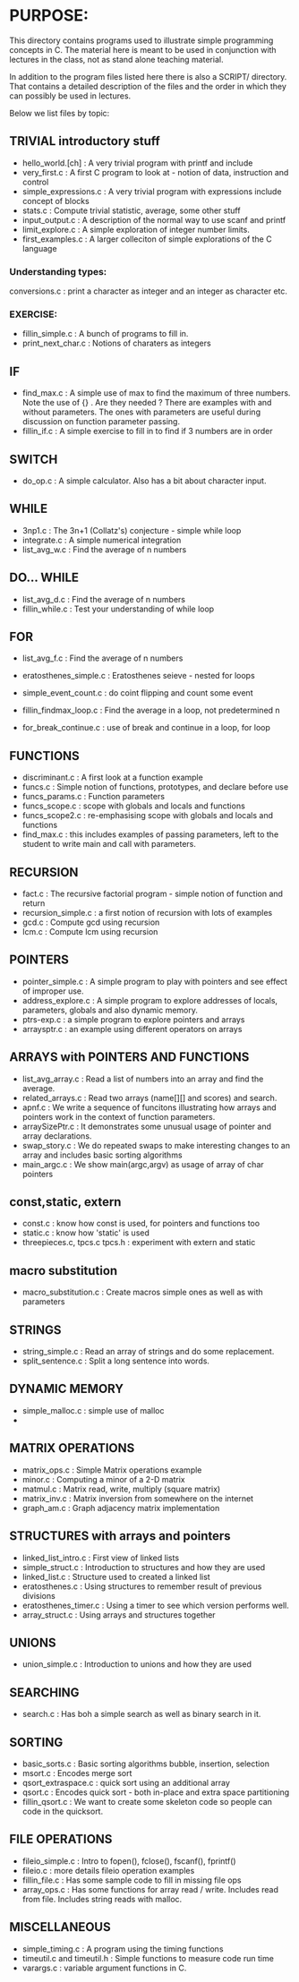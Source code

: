 
# PURPOSE:

This directory contains programs used to illustrate simple 
programming concepts in C.
The material here is meant to be used in conjunction with lectures in the class, not as stand alone teaching material.

In addition to the program files listed here there is also a SCRIPT/ directory. That contains a detailed description of the files and the order in which they can possibly be used in lectures.

Below we list files by topic:

##  TRIVIAL introductory stuff

* hello\_world.[ch] : A very trivial program with printf and include
* very\_first.c  : A first C program to look at - notion of data, instruction and control
* simple\_expressions.c  : A very trivial program with expressions include concept of blocks
* stats.c           : Compute trivial statistic, average, some other stuff
* input\_output.c : A description of the normal way to use scanf and printf
* limit\_explore.c : A simple exploration of integer number limits.
* first\_examples.c : A larger colleciton of simple explorations of the C language

### Understanding types:
conversions.c : print a character as integer and an integer as character etc.

### EXERCISE:

* fillin\_simple.c : A bunch of programs to fill in.
* print\_next\_char.c : Notions of charaters as integers

## IF

* find\_max.c : A simple use of max to find the maximum of three numbers.
	Note the use of {} . Are they needed ?
	There are examples with and without parameters. The ones with parameters are useful during discussion
	on function parameter passing.
* fillin\_if.c : A simple exercise to fill in to find if 3 numbers are in order

## SWITCH

* do\_op.c : A simple calculator. Also has a bit about character input.


## WHILE

* 3np1.c        : The 3n+1 (Collatz's) conjecture  - simple while loop
* integrate.c   : A simple numerical integration
* list\_avg\_w.c : 	Find the average of n numbers

## DO... WHILE

* list\_avg\_d.c : 	Find the average of n numbers
* fillin\_while.c :      Test your understanding of while loop

## FOR

* list\_avg\_f.c : 	Find the average of n numbers
* eratosthenes\_simple.c : Eratosthenes seieve - nested for loops
* simple\_event\_count.c : do coint flipping and count some event
* fillin\_findmax\_loop.c : Find the average in a loop, not predetermined n

* for\_break\_continue.c : use of break and continue in a loop, for loop


## FUNCTIONS

* discriminant.c : A first look at a function example
* funcs.c : Simple notion of functions, prototypes, and declare before use
* funcs\_params.c : Function parameters
* funcs\_scope.c : scope with globals and locals and functions
* funcs\_scope2.c : re-emphasising scope with globals and locals and functions
* find\_max.c : this includes examples of passing parameters, left to the student to write main and call with parameters.

## RECURSION
* fact.c  : The recursive factorial program
		- simple notion of function and return
* recursion\_simple.c : a first notion of recursion with lots of examples
* gcd.c   :	Compute gcd using recursion
* lcm.c   :	Compute lcm using recursion

## POINTERS
* pointer\_simple.c : A simple program to play with pointers and see effect of improper use.
* address\_explore.c : A simple program to explore addresses of locals, parameters, globals and also dynamic memory.
* ptrs-exp.c : a simple program to explore pointers and arrays
* arraysptr.c : an example using different operators on arrays

## ARRAYS with POINTERS AND FUNCTIONS
* list\_avg\_array.c : Read a list of numbers into an array and 
                       find the average.
* related\_arrays.c : Read two arrays (name[][] and scores) and search.
* apnf.c   : We write a sequence of funcitons illustrating how arrays 
		and pointers work in the context of function parameters.
* arraySizePtr.c : It demonstrates some unusual usage of pointer and array declarations.
* swap\_story.c : We do repeated swaps to make interesting changes to an array and includes basic sorting algorithms
* main\_argc.c : We show main(argc,argv) as usage of array of char pointers

## const,static, extern
* const.c   : know how const is used, for pointers and functions too
* static.c  : know how 'static' is used
* threepieces.c, tpcs.c tpcs.h : experiment with extern and static

## macro substitution
* macro\_substitution.c : Create macros simple ones as well as with parameters


## STRINGS
* string\_simple.c : Read an array of strings and do some replacement.
* split\_sentence.c : Split a long sentence into words.

## DYNAMIC MEMORY
* simple\_malloc.c : simple use of malloc
*

## MATRIX OPERATIONS
* matrix\_ops.c : Simple Matrix operations example
* minor.c      : Computing a minor of a 2-D matrix
* matmul.c      : Matrix read, write, multiply (square matrix)
* matrix\_inv.c  : Matrix inversion from somewhere on the internet
* graph\_am.c : Graph adjacency matrix implementation

## STRUCTURES with arrays and pointers
* linked\_list\_intro.c : First view of linked lists
* simple\_struct.c : Introduction to structures and how they are used
* linked\_list.c   : Structure used to created a linked list
* eratosthenes.c   : Using structures to remember result of previous divisions
* eratosthenes\_timer.c : Using a timer to see which version performs well.
* array\_struct.c  : Using arrays and structures together

## UNIONS
* union\_simple.c : Introduction to unions and how they are used


## SEARCHING

* search.c : Has boh a simple search as well as binary search in it.

## SORTING

* basic\_sorts.c :  Basic sorting algorithms bubble, insertion, selection
* msort.c : Encodes merge sort
* qsort\_extraspace.c : quick sort using an additional array
* qsort.c   : Encodes quick sort - both in-place and extra space partitioning
* fillin\_qsort.c : We want to create some skeleton code so people can code in the quicksort.


## FILE OPERATIONS
* fileio\_simple.c : Intro to fopen(), fclose(), fscanf(), fprintf()
* fileio.c :  more details fileio operation examples
* fillin\_file.c  : Has some sample code to fill in missing file ops
* array\_ops.c    : Has some functions for array read / write.
			Includes read from file.
			Includes string reads with malloc.

## MISCELLANEOUS
* simple\_timing.c 	    : A program using the timing functions
* timeutil.c and timeutil.h : Simple functions to measure code run time
* varargs.c : variable argument functions in C.

